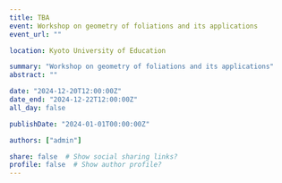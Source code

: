 ```yaml
---
title: TBA
event: Workshop on geometry of foliations and its applications
event_url: ""

location: Kyoto University of Education

summary: "Workshop on geometry of foliations and its applications"
abstract: ""

date: "2024-12-20T12:00:00Z"
date_end: "2024-12-22T12:00:00Z"
all_day: false

publishDate: "2024-01-01T00:00:00Z"

authors: ["admin"]

share: false  # Show social sharing links?
profile: false  # Show author profile?
---
```

